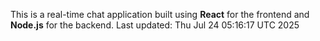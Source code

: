 This is a real-time chat application built using **React** for the frontend and **Node.js** for the backend.
Last updated: Thu Jul 24 05:16:17 UTC 2025
